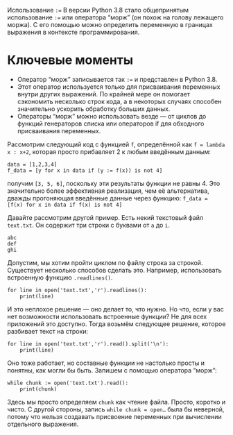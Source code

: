 Использование `:=`
В версии Python 3.8 стало общепринятым использование `:=` или оператора “морж” (он похож на голову лежащего моржа). С его помощью можно определить переменную в границах выражения в контексте программирования.

# Ключевые моменты
-   Оператор “морж” записывается так `:=` и представлен в Python 3.8.
-   Этот оператор используется только для присваивания переменных внутри других выражений. По крайней мере он помогает сэкономить несколько строк кода, а в некоторых случаях способен значительно ускорить обработку больших данных.
-   Операторы “морж” можно использовать везде — от циклов до функций генераторов списка или операторов if для обходного присваивания переменных.

Рассмотрим следующий код с функцией `f`, определённой как 
`f = lambda x : x+2`, которая просто прибавляет 2 к любым введённым данным:
```
data = [1,2,3,4]  
f_data = [y for x in data if (y := f(x)) is not 4]
```
получим `[3, 5, 6]`, поскольку эти результаты функции не равны 4. Это значительно более эффективная реализация, чем её альтернатива, дважды прогоняющая введённые данные через функцию:
`f_data = [f(x) for x in data if f(x) is not 4]`

Давайте рассмотрим другой пример. Есть некий текстовый файл `text.txt`. Он содержит три строки с буквами от `a` до `i`.
```
abc  
def  
ghi
```
Допустим, мы хотим пройти циклом по файлу строка за строкой. Существует несколько способов сделать это. Например, использовать встроенную функцию `.readlines()`.
```
for line in open('text.txt','r').readlines():  
    print(line)
```
И это неплохое решение — оно делает то, что нужно. Но что, если у вас нет возможности использовать встроенные функции? Не для всех приложений это доступно. Тогда возьмём следующее решение, которое разбивает текст на строки:
```
for line in open('text.txt','r').read().split('\n'):  
    print(line)
```
Оно тоже работает, но составные функции не настолько просты и понятны, как могли бы быть. Запишем с помощью оператора “морж”:
```
while chunk := open('text.txt').read():  
    print(chunk)
```
Здесь мы просто определяем `chunk` как чтение файла. Просто, коротко и чисто. С другой стороны, запись `while chunk = open…` была бы неверной, потому что нельзя создавать присвоение переменных при вычислении отдельного выражения.
